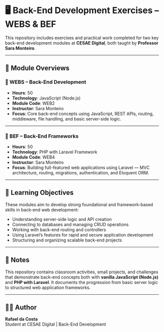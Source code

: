 # 🖥️ Back-End Development Exercises – WEBS & BEF

This repository includes exercises and practical work completed for two key back-end development modules at **CESAE Digital**, both taught by **Professor Sara Monteiro**.

---

## 🧠 Module Overviews

### 🔹 WEBS – Back-End Development
- **Hours**: 50  
- **Technology**: JavaScript (Node.js)  
- **Module Code**: WEB2  
- **Instructor**: Sara Monteiro  
- **Focus**: Core back-end concepts using JavaScript, REST APIs, routing, middleware, file handling, and basic server-side logic.

---

### 🔹 BEF – Back-End Frameworks
- **Hours**: 50  
- **Technology**: PHP with Laravel Framework  
- **Module Code**: WEB4  
- **Instructor**: Sara Monteiro  
- **Focus**: Building full-featured web applications using Laravel — MVC architecture, routing, migrations, authentication, and Eloquent ORM.

---

## 🎯 Learning Objectives

These modules aim to develop strong foundational and framework-based skills in back-end web development:

- Understanding server-side logic and API creation  
- Connecting to databases and managing CRUD operations  
- Working with back-end routing and controllers  
- Using Laravel’s features for rapid and secure application development  
- Structuring and organizing scalable back-end projects

---

## 📌 Notes

This repository contains classroom activities, small projects, and challenges that demonstrate back-end concepts both with **vanilla JavaScript (Node.js)** and **PHP with Laravel**. It documents the progression from basic server logic to structured web application frameworks.

---

## 🧑‍💻 Author

**Rafael da Costa**  
Student at CESAE Digital | Back-End Development
